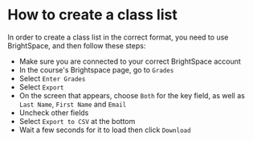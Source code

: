 # How to create a class list

In order to create a class list in the correct format, you need to use BrightSpace, and then follow these steps:
- Make sure you are connected to your correct BrightSpace account
- In the course's Brightspace page, go to `Grades`
- Select `Enter Grades`
- Select `Export`
- On the screen that appears, choose `Both` for the key field, as well as `Last Name`, `First Name` and `Email`
- Uncheck other fields
- Select `Export to CSV` at the bottom
- Wait a few seconds for it to load then click `Download`